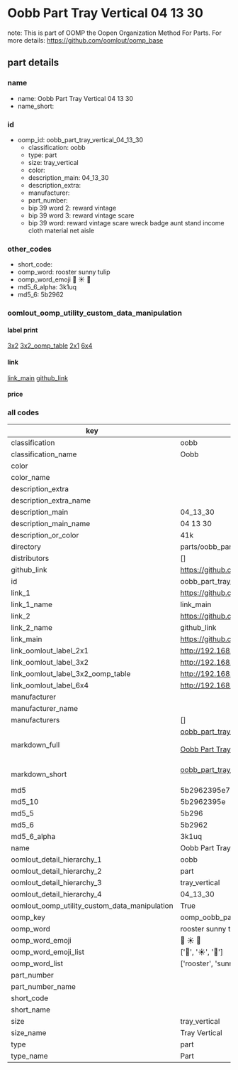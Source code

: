 # Oobb Part Tray Vertical 04 13 30  

note: This is part of OOMP the Oopen Organization Method For Parts. For more details: https://github.com/oomlout/oomp_base

##  part details





### name
* name: Oobb Part Tray Vertical 04 13 30
* name_short: 
### id
* oomp_id: oobb_part_tray_vertical_04_13_30
  * classification: oobb
  * type: part
  * size: tray_vertical
  * color: 
  * description_main: 04_13_30
  * description_extra: 
  * manufacturer: 
  * part_number: 
  * bip 39 word 2: reward vintage
  * bip 39 word 3: reward vintage scare
  * bip 39 word: reward vintage scare wreck badge aunt stand income cloth material net aisle

### other_codes
* short_code: 
* oomp_word: rooster sunny tulip
* oomp_word_emoji :rooster: :sunny: :tulip:
* md5_6_alpha: 3k1uq
* md5_6: 5b2962






### oomlout_oomp_utility_custom_data_manipulation
#### label print
[3x2](http://192.168.1.245:1112/?label=oomp%203k1uq)
[3x2_oomp_table](http://192.168.1.107:1112/?label=oomp%203k1uq)
[2x1](http://192.168.1.242:1112/?label=oomp%203k1uq)
[6x4](http://192.168.1.55:1112/?label=oomp%203k1uq)    

#### link

[link_main](https://github.com/oomlout/oomlout_oomp_current_version_messy/tree/main/parts/oobb_part_tray_vertical_04_13_30) [github_link](https://github.com/oomlout/oomlout_oomp_part_src/tree/main/parts/oobb_part_tray_vertical_04_13_30)                             

#### price







### all codes 
| key | value |  
| --- | --- |  
| classification | oobb |  
| classification_name | Oobb |  
| color |  |  
| color_name |  |  
| description_extra |  |  
| description_extra_name |  |  
| description_main | 04_13_30 |  
| description_main_name | 04 13 30 |  
| description_or_color | 41k |  
| directory | parts/oobb_part_tray_vertical_04_13_30 |  
| distributors | [] |  
| github_link | https://github.com/oomlout/oomlout_oomp_part_src/tree/main/parts/oobb_part_tray_vertical_04_13_30 |  
| id | oobb_part_tray_vertical_04_13_30 |  
| link_1 | https://github.com/oomlout/oomlout_oomp_current_version_messy/tree/main/parts/oobb_part_tray_vertical_04_13_30 |  
| link_1_name | link_main |  
| link_2 | https://github.com/oomlout/oomlout_oomp_part_src/tree/main/parts/oobb_part_tray_vertical_04_13_30 |  
| link_2_name | github_link |  
| link_main | https://github.com/oomlout/oomlout_oomp_current_version_messy/tree/main/parts/oobb_part_tray_vertical_04_13_30 |  
| link_oomlout_label_2x1 | http://192.168.1.242:1112/?label=oomp%203k1uq |  
| link_oomlout_label_3x2 | http://192.168.1.245:1112/?label=oomp%203k1uq |  
| link_oomlout_label_3x2_oomp_table | http://192.168.1.107:1112/?label=oomp%203k1uq |  
| link_oomlout_label_6x4 | http://192.168.1.55:1112/?label=oomp%203k1uq |  
| manufacturer |  |  
| manufacturer_name |  |  
| manufacturers | [] |  
| markdown_full | [oobb_part_tray_vertical_04_13_30](https://github.com/oomlout/oomlout_oomp_current_version_messy/tree/main/parts/oobb_part_tray_vertical_04_13_30)<br>[](https://github.com/oomlout/oomlout_oomp_current_version_messy/tree/main/parts/oobb_part_tray_vertical_04_13_30)<br>[Oobb Part Tray Vertical 04 13 30](https://github.com/oomlout/oomlout_oomp_current_version_messy/tree/main/parts/oobb_part_tray_vertical_04_13_30)<br><br> |  
| markdown_short | [oobb_part_tray_vertical_04_13_30](https://github.com/oomlout/oomlout_oomp_current_version_messy/tree/main/parts/oobb_part_tray_vertical_04_13_30)<br><br> |  
| md5 | 5b2962395e729a903d08bfe380bd0dc5 |  
| md5_10 | 5b2962395e |  
| md5_5 | 5b296 |  
| md5_6 | 5b2962 |  
| md5_6_alpha | 3k1uq |  
| name | Oobb Part Tray Vertical 04 13 30 |  
| oomlout_detail_hierarchy_1 | oobb |  
| oomlout_detail_hierarchy_2 | part |  
| oomlout_detail_hierarchy_3 | tray_vertical |  
| oomlout_detail_hierarchy_4 | 04_13_30 |  
| oomlout_oomp_utility_custom_data_manipulation | True |  
| oomp_key | oomp_oobb_part_tray_vertical_04_13_30 |  
| oomp_word | rooster sunny tulip |  
| oomp_word_emoji | :rooster: :sunny: :tulip: |  
| oomp_word_emoji_list | [':rooster:', ':sunny:', ':tulip:'] |  
| oomp_word_list | ['rooster', 'sunny', 'tulip'] |  
| part_number |  |  
| part_number_name |  |  
| short_code |  |  
| short_name |  |  
| size | tray_vertical |  
| size_name | Tray Vertical |  
| type | part |  
| type_name | Part |  
